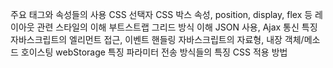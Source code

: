 주요 태그와 속성들의 사용
CSS 선택자
CSS 박스 속성, position, display, flex 등 레이아웃 관련 스타일의 이해
부트스트랩 그리드 방식 이해 
JSON 사용, Ajax 통신 특징
자바스크립트의 엘리먼트 접근, 이벤트 핸들링
자바스크립트의 자료형, 내장 객체/메소드
호이스팅
webStorage 특징 파라미터 전송 방식들의 특징
CSS 적용 방법